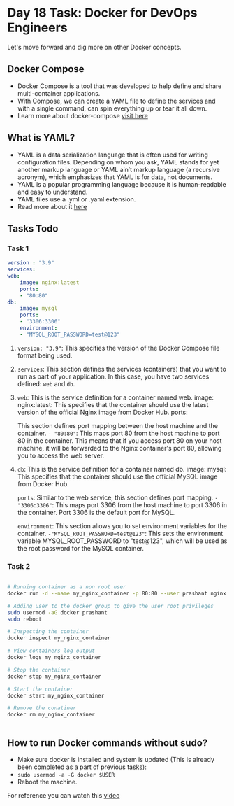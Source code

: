 # Day 18 Task: Docker for DevOps Engineers

Let's move forward and dig more on other Docker concepts.

## Docker Compose

- Docker Compose is a tool that was developed to help define and share multi-container applications.
- With Compose, we can create a YAML file to define the services and with a single command, can spin everything up or tear it all down.
- Learn more about docker-compose [visit here](https://tecadmin.net/tutorial/docker/docker-compose/)

## What is YAML?

- YAML is a data serialization language that is often used for writing configuration files. Depending on whom you ask, YAML stands for yet another markup language or YAML ain’t markup language (a recursive acronym), which emphasizes that YAML is for data, not documents.
- YAML is a popular programming language because it is human-readable and easy to understand.
- YAML files use a .yml or .yaml extension.
- Read more about it [here](https://www.redhat.com/en/topics/automation/what-is-yaml)



## Tasks Todo

### Task 1
```yaml
version : "3.9"
services:
web:
    image: nginx:latest
    ports:
    - "80:80"
db:
    image: mysql
    ports:
    - "3306:3306"
    environment:
    - "MYSQL_ROOT_PASSWORD=test@123"
```

1. `version: "3.9"`: This specifies the version of the Docker Compose file format being used.

2. `services`: This section defines the services (containers) that you want to run as part of your application. In this case, you have two services defined: `web` and `db`.

3. `web`: This is the service definition for a container named web.
    image: nginx:latest: This specifies that the container should use the latest version of the official Nginx image from Docker Hub.
    ports: 

    This section defines port mapping between the host machine and the container.
    `- "80:80"`: This maps port 80 from the host machine to port 80 in the container. This means that if you access port 80 on your host machine, it will be forwarded to the Nginx container's port 80, allowing you to access the web server.

3. `db`: This is the service definition for a container named db.
    image: mysql: This specifies that the container should use the official MySQL image from Docker Hub.
    
    `ports`: Similar to the web service, this section defines port mapping.
    `- "3306:3306"`: This maps port 3306 from the host machine to port 3306 in the container. Port 3306 is the default port for MySQL.

    `environment`: This section allows you to set environment variables for the container.
    `-"MYSQL_ROOT_PASSWORD=test@123"`: This sets the environment variable MYSQL_ROOT_PASSWORD to "test@123", which will be used as the root password for the MySQL container.


### Task 2

```bash

# Running container as a non root user
docker run -d --name my_nginx_container -p 80:80 --user prashant nginx

# Adding user to the docker group to give the user root privileges
sudo usermod -aG docker prashant
sudo reboot

# Inspecting the container
docker inspect my_nginx_container

# View containers log output
docker logs my_nginx_container

# Stop the container
docker stop my_nginx_container

# Start the container
docker start my_nginx_container

# Remove the conatiner
docker rm my_nginx_container



```

## How to run Docker commands without sudo?

- Make sure docker is installed and system is updated (This is already been completed as a part of previous tasks):
- `sudo usermod -a -G docker $USER`
- Reboot the machine.

For reference you can watch this [video](https://youtu.be/Tevxhn6Odc8)